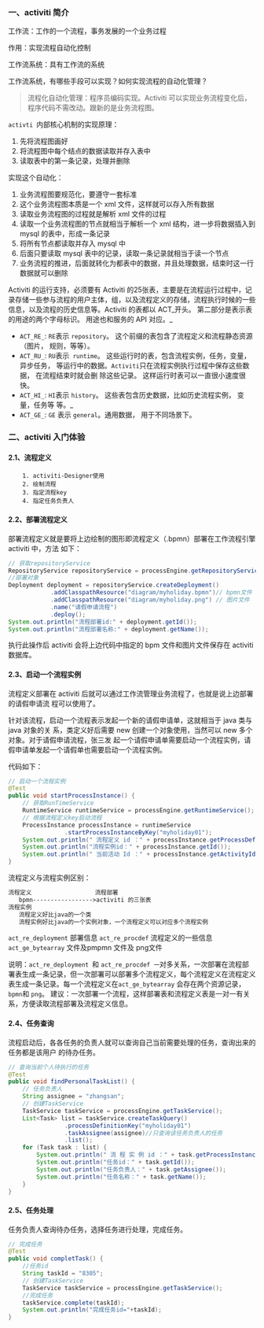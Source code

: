 ### 一、activiti 简介

工作流：工作的一个流程，事务发展的一个业务过程

作用：实现流程自动化控制

工作流系统：具有工作流的系统

工作流系统，有哪些手段可以实现？如何实现流程的自动化管理？

> 流程化自动化管理：程序员编码实现。Activiti 可以实现业务流程变化后，程序代码不需改动。跟新的是业务流程图。

`activti `内部核心机制的实现原理：

1. 先将流程图画好
2. 将流程图中每个结点的数据读取并存入表中
3. 读取表中的第一条记录，处理并删除

实现这个自动化：

1. 业务流程图要规范化，要遵守一套标准
2. 这个业务流程图本质是一个 xml 文件，这样就可以存入所有数据
3. 读取业务流程图的过程就是解析 xml 文件的过程
4. 读取一个业务流程图的节点就相当于解析一个 xml 结构，进一步将数据插入到 mysql 的表中，形成一条记录
5. 将所有节点都读取并存入 mysql 中
6. 后面只要读取 mysql 表中的记录，读取一条记录就相当于读一个节点
7. 业务流程的推进，后面就转化为都表中的数据，并且处理数据，结束时这一行数据就可以删除

Activiti 的运行支持，必须要有 Activiti 的25张表，主要是在流程运行过程中，记录存储一些参与流程的用户主体，组，以及流程定义的存储，流程执行时候的一些信息，以及流程的历史信息等。Activiti 的表都以 ACT_开头。 第二部分是表示表的用途的两个字母标识。 用途也和服务的  API 对应。_

- `ACT_RE_`: `RE`表示 `repository`。 这个前缀的表包含了流程定义和流程静态资源 （图片，
  规则，等等）。
- `ACT_RU_`: `RU`表示` runtime`。 这些运行时的表，包含流程实例，任务，变量，异步任务，
  等运行中的数据。` Activiti `只在流程实例执行过程中保存这些数据， 在流程结束时就会删
  除这些记录。 这样运行时表可以一直很小速度很快。
- `ACT_HI_`: `HI`表示 `history`。 这些表包含历史数据，比如历史流程实例， 变量，任务等
  等。_
- `ACT_GE_`: `GE` 表示 `general`。通用数据， 用于不同场景下。

### 二、activiti 入门体验

#### 2.1、流程定义

		1. activiti-Designer使用
  		2. 绘制流程
  		3. 指定流程key
  		4. 指定任务负责人

#### 2.2、部署流程定义

部署流程定义就是要将上边绘制的图形即流程定义（.bpmn）部署在工作流程引擎 activiti 中，方法
如下：

```java
// 获取repositoryService
RepositoryService repositoryService = processEngine.getRepositoryService();
//部署对象
Deployment deployment = repositoryService.createDeployment()
			.addClasspathResource("diagram/myholiday.bpmn")// bpmn文件
			.addClasspathResource("diagram/myholiday.png") // 图片文件
			.name("请假申请流程")
			.deploy();
System.out.println("流程部署id:" + deployment.getId());
System.out.println("流程部署名称:" + deployment.getName());
```

执行此操作后 activiti 会将上边代码中指定的 bpm 文件和图片文件保存在 activiti 数据库。

#### 2.3、启动一个流程实例

流程定义部署在 activiti 后就可以通过工作流管理业务流程了，也就是说上边部署的请假申请流
程可以使用了。

针对该流程，启动一个流程表示发起一个新的请假申请单，这就相当于 java 类与 java 对象的关
系，类定义好后需要 new 创建一个对象使用，当然可以 new 多个对象。对于请假申请流程，张三发
起一个请假申请单需要启动一个流程实例，请假申请单发起一个请假单也需要启动一个流程实例。

代码如下：

```java
// 启动一个流程实例
@Test
public void startProcessInstance() {
	// 获取RunTimeService
	RuntimeService runtimeService = processEngine.getRuntimeService();
	// 根据流程定义key启动流程
	ProcessInstance processInstance = runtimeService
				.startProcessInstanceByKey("myholiday01");
	System.out.println(" 流程定义 id ：" + processInstance.getProcessDefinitionId());
	System.out.println("流程实例id：" + processInstance.getId());
	System.out.println(" 当前活动 Id ：" + processInstance.getActivityId());
}
```

流程定义与流程实例区别：

```tex
流程定义                  流程部署
   bpmn----------------->activiti 的三张表
流程实例
   流程定义好比java的一个类
   流程实例好比java的一个实例对象，一个流程定义可以对应多个流程实例
```

`act_re_deployment`   部署信息
`act_re_procdef`         流程定义的一些信息
`act_ge_bytearray`     文件及pmpmn  文件及 png文件

说明：`act_re_deployment `和 `act_re_procdef 一`对多关系，一次部署在流程部署表生成一条记录，但一次部署可以部署多个流程定义，每个流程定义在流程定义表生成一条记录。每一个流程定义在`act_ge_bytearray` 会存在两个资源记录，`bpmn`和 `png`。
建议：一次部署一个流程，这样部署表和流程定义表是一对一有关系，方便读取流程部署及流程定义信息。

#### 2.4、任务查询

流程启动后，各各任务的负责人就可以查询自己当前需要处理的任务，查询出来的任务都是该用户
的待办任务。

```java
// 查询当前个人待执行的任务
@Test
public void findPersonalTaskList() {
	// 任务负责人
	String assignee = "zhangsan";
	// 创建TaskService
	TaskService taskService = processEngine.getTaskService();
	List<Task> list = taskService.createTaskQuery()
				.processDefinitionKey("myholiday01")
				.taskAssignee(assignee)//只查询该任务负责人的任务
				.list();
	for (Task task : list) {
		System.out.println(" 流 程 实 例 id ：" + task.getProcessInstanceId());
		System.out.println("任务id：" + task.getId());
		System.out.println("任务负责人：" + task.getAssignee());
		System.out.println("任务名称：" + task.getName());
	}
}
```

#### 2.5、任务处理

任务负责人查询待办任务，选择任务进行处理，完成任务。

```java
// 完成任务
@Test
public void completTask() {
	//任务id
	String taskId = "8305";
	// 创建TaskService
	TaskService taskService = processEngine.getTaskService();
	//完成任务
	taskService.complete(taskId);
	System.out.println("完成任务id="+taskId);
}
```

